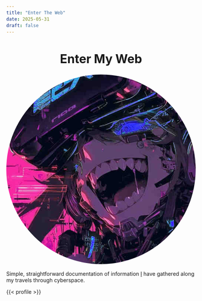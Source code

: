 ```yaml
---
title: "Enter The Web"
date: 2025-05-31
draft: false
---
```


# <h1 style="font-size:32px" align="center">Enter My Web</h1>

<a href="https://github.com/Oxygen-is-needed">
    <center><img src="2.jpg" alt="Avatar" style="border-radius: 50%;"></img></center>
</a>

Simple, straightforward documentation of information
[I](https://github.com/Oxygen-is-needed) have gathered along my travels through
cyberspace.


{{< profile >}}
